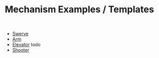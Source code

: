# Mechanism Examples / Templates

<br>

- [Swerve](./swerve.md)
- [Arm](./arm.md) 
- [Elevator]() todo
- [Shooter](./shooter.md)
